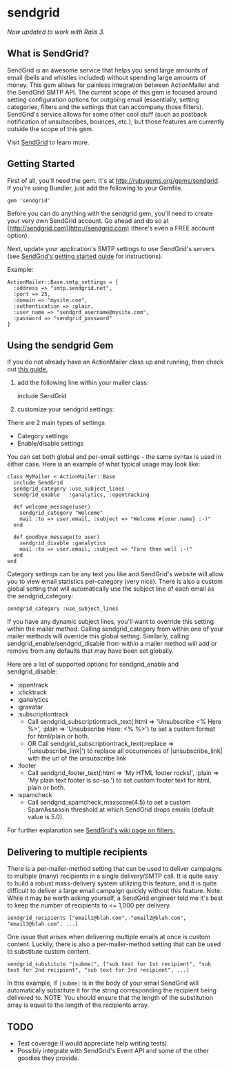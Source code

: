sendgrid
=========

_Now updated to work with Rails 3._

What is SendGrid?
-----------------

SendGrid is an awesome service that helps you send large amounts of email (bells and whistles included) without spending large amounts of money. This gem allows for painless integration between ActionMailer and the SendGrid SMTP API. The current scope of this gem is focused around setting configuration options for outgoing email (essentially, setting categories, filters and the settings that can accompany those filters). SendGrid's service allows for some other cool stuff (such as postback notification of unsubscribes, bounces, etc.), but those features are currently outside the scope of this gem.

Visit [SendGrid](http://sendgrid.com) to learn more.

Getting Started
---------------

First of all, you'll need the gem. It's at http://rubygems.org/gems/sendgrid. If you're using Bundler, just add the following to your Gemfile.

    gem 'sendgrid'


Before you can do anything with the sendgrid gem, you'll need to create your very own SendGrid account. Go ahead and do so at [http://sendgrid.com](http://sendgrid.com) (there's even a FREE account option).

Next, update your application's SMTP settings to use SendGrid's servers (see [SendGrid's getting started guide](http://wiki.sendgrid.com/doku.php?id=get_started) for instructions).

Example:

    ActionMailer::Base.smtp_settings = {
      :address => "smtp.sendgrid.net",
      :port => 25,
      :domain => "mysite.com",
      :authentication => :plain,
      :user_name => "sendgrd_username@mysite.com",
      :password => "sendgrid_password"
    }

Using the sendgrid Gem
----------------------

If you do not already have an ActionMailer class up and running, then check out [this guide.](http://guides.rubyonrails.org/action_mailer_basics.html#walkthrough-to-generating-a-mailer)

1) add the following line within your mailer class:

    include SendGrid


2) customize your sendgrid settings:

There are 2 main types of settings

* Category settings
* Enable/disable settings

You can set both global and per-email settings - the same syntax is used in either case.
Here is an example of what typical usage may look like:

    class MyMailer < ActionMailer::Base
      include SendGrid
      sendgrid_category :use_subject_lines
      sendgrid_enable   :ganalytics, :opentracking
  
      def welcome_message(user)
        sendgrid_category "Welcome"
        mail :to => user.email, :subject => "Welcome #{user.name} :-)"
      end
  
      def goodbye_message(to_user)
        sendgrid_disable :ganalytics
        mail :to => user.email, :subject => "Fare thee well :-("
      end
    end

Category settings can be any text you like and SendGrid's website will allow you to view email statistics per-category (very nice). There is also a custom global setting that will automatically use the subject line of each email as the sendgrid\_category:

    sendgrid_category :use_subject_lines

If you have any dynamic subject lines, you'll want to override this setting within the mailer method. Calling sendgrid\_category from within one of your mailer methods will override this global setting. Similarly, calling sendgrid\_enable/sendgrid\_disable from within a mailer method will add or remove from any defaults that may have been set globally.

Here are a list of supported options for sendgrid\_enable and sendgrid\_disable:

* :opentrack
* :clicktrack
* :ganalytics
* :gravatar
* :subscriptiontrack
  * Call sendgrid\_subscriptiontrack\_text(:html => 'Unsubscribe <% Here %>', :plain => 'Unsubscribe Here: <% %>') to set a custom format for html/plain or both.
  * OR Call sendgrid\_subscriptiontrack\_text(:replace => '|unsubscribe\_link|') to replace all occurrences of |unsubscribe\_link| with the url of the unsubscribe link
* :footer
  * Call sendgrid\_footer\_text(:html => 'My HTML footer rocks!', :plain => 'My plain text footer is so-so.') to set custom footer text for html, plain or both.
* :spamcheck
  * Call sendgrid\_spamcheck\_maxscore(4.5) to set a custom SpamAssassin threshold at which SendGrid drops emails (default value is 5.0).
  
For further explanation see [SendGrid's wiki page on filters.](http://wiki.sendgrid.com/doku.php?id=filters)


Delivering to multiple recipients
---------------------------------

There is a per-mailer-method setting that can be used to deliver campaigns to multiple (many) recipients in a single delivery/SMTP call.
It is quite easy to build a robust mass-delivery system utilizing this feature, and it is quite difficult to deliver a large email campaign quickly without this feature. 
Note: While it may be worth asking yourself, a SendGrid engineer told me it's best to keep the number of recipients to <= 1,000 per delivery.


    sendgrid_recipients ["email1@blah.com", "email2@blah.com", "email3@blah.com", ...]


One issue that arises when delivering multiple emails at once is custom content. Luckily, there is also a per-mailer-method setting that can be used to substitute custom content.


    sendgrid_substitute "|subme|", ["sub text for 1st recipient", "sub text for 2nd recipient", "sub text for 3rd recipient", ...]


In this example, if <code>|subme|</code> is in the body of your email SendGrid will automatically substitute it for the string corresponding the recipient being delivered to. NOTE: You should ensure that the length of the substitution array is equal to the length of the recipients array.


TODO
----

* Test coverage (I would appreciate help writing tests).
* Possibly integrate with SendGrid's Event API and some of the other goodies they provide.

